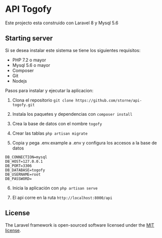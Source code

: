 # API Togofy 

Este projecto esta construido con Laravel 8 y Mysql 5.6

## Starting server

Si se desea instalar este sistema se tiene los siguientes requisitos:
- PHP 7.2 o mayor
- Mysql 5.6 o mayor
- Composer
- Git
- Nodejs

Pasos para instalar y ejecutar la aplicacion:

1. Clona el repositorio
`git clone https://github.com/storne/api-togofy.git`

2. Instala los paquetes y dependencias con
`composer install`

3. Crea la base de datos con el nombre `togofy`

4. Crear las tablas
`php artisan migrate`

5. Copia y pega .env.example a .env y configura los accesos a la base de datos
``` 
DB_CONNECTION=mysql
DB_HOST=127.0.0.1
DB_PORT=3306
DB_DATABASE=togofy
DB_USERNAME=root
DB_PASSWORD=
``` 

6. Inicia la aplicación con 
`php artisan serve`

7. El api corre en la ruta `http://localhost:8000/api`


## License

The Laravel framework is open-sourced software licensed under the [MIT license](https://opensource.org/licenses/MIT).
